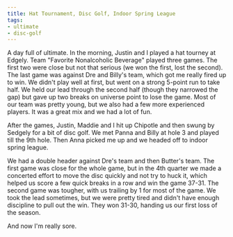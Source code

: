 ```yaml
---
title: Hat Tournament, Disc Golf, Indoor Spring League
tags:
- ultimate
- disc-golf
---
```


A day full of ultimate. In the morning, Justin and I played a hat tourney at Edgely. Team "Favorite Nonalcoholic Beverage" played three games. The first two were close but not that serious (we won the first, lost the second). The last game was against Dre and Billy's team, which got me really fired up to win. We didn't play well at first, but went on a strong 5-point run to take half. We held our lead through the second half (though they narrowed the gap) but gave up two breaks on universe point to lose the game. Most of our team was pretty young, but we also had a few more experienced players. It was a great mix and we had a lot of fun. 

After the games, Justin, Maddie and I hit up Chipotle and then swung by Sedgely for a bit of disc golf. We met Panna and Billy at hole 3 and played till the 9th hole. Then Anna picked me up and we headed off to indoor spring league.

We had a double header against Dre's team and then Butter's team. The first game was close for the whole game, but in the 4th quarter we made a concerted effort to move the disc quickly and not try to huck it, which helped us score a few quick breaks in a row and win the game 37-31. The second game was tougher, with us trailing by 1 for most of the game. We took the lead sometimes, but we were pretty tired and didn't have enough discipline to pull out the win. They won 31-30, handing us our first loss of the season.

And now I'm really sore.

